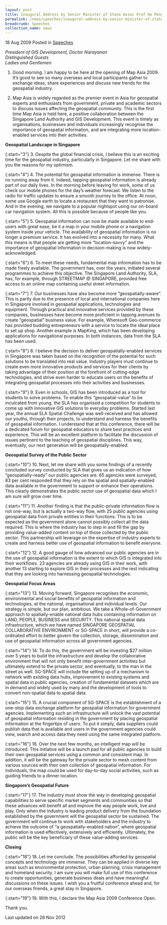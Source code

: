 ```yaml
---
layout: post
title: Inaugural Address by Senior Minister of State Assoc Prof Ho Peng Kee at Map Asia 2009
permalink: /news/speeches/inaugural-address-by-senior-minister-of-state-assoc-prof-ho-peng-kee-at-map-asia-2009
breadcrumb: Speeches
collection_name: news
---
```


18 Aug 2009 Posted in [Speeches](/news/speeches)

*President of GIS Development, Doctor Narayanan*  
*Distinguished Guests*  
*Ladies and Gentlemen*  

1. Good morning. I am happy to be here at the opening of Map Asia 2009.  It’s good to see so many overseas and local participants gather to exchange ideas, share experiences and discuss new trends for the geospatial industry.  

 

2. Map Asia is widely regarded as the premier event in Asia for geospatial experts and enthusiasts from government, private and academic sectors to discuss issues affecting the geospatial community. This is the first time Map Asia is held here, a positive collaboration between the Singapore Land Authority and GIS Development.  This event is timely as organisations, businesses and individuals increasingly recognise the importance of geospatial information, and are integrating more location-enabled services into their activities. 

**Geospatial Landscape in Singapore**

{:start="3"}
3. Despite the global financial crisis, I believe this is an exciting time for the geospatial industry, particularly in Singapore. Let me share with you the reasons for my optimism. 

 
{:start="4"}
4. The potential for geospatial information is immense. There is no running away from it. Indeed, tapping geospatial information is already part of our daily lives. In the morning before leaving for work, some of us check our mobile phones for the day’s weather forecast. We listen to the radio for traffic updates to ensure a smooth journey to the office. At noon, some use Google earth to locate a restaurant that they want to patronise.  And in the evening, we navigate to a popular nightspot using our on-board car navigation system. All this is possible because of people like you.  

 
{:start="5"}
5. Geospatial information can now be made available to end-users with great ease, be it a map in your mobile phone or a navigation system inside your vehicle.  The availability of geospatial information is no longer a premium service.  It has evolved into a necessity for many. What this means is that people are getting more “location-savvy” and the importance of geospatial information in decision-making is now widely-acknowledged. 

 
{:start="6"}
6. To meet these needs, fundamental map information has to be made freely available. The government has, over the years, initiated several programmes to achieve this objective. The Singapore Land Authority, SLA, has, for example, through STREETMAP @ SINGAPORE, provided free access to an online map containing useful street information. 

 
{:start="7"}
7. Our businesses have also become more “geospatially-aware”. This is partly due to the presence of local and international companies here in Singapore involved in geospatial applications, technologies and equipment. Through practical and innovative services provided by these companies, businesses have become more proficient in tapping avenues to create “geospatial” business value. For example, Wheresoft Geo-commerce has provided budding entrepreneurs with a service to locate the ideal place to set up shop. Another example is MapKing, which has been developing applications for navigational purposes. In both instances, data from the SLA has been used.

 
{:start="8"}
8. I believe the decision to deliver geospatially-enabled services in Singapore was taken based on the recognition of the potential for such solutions to be translated into real value. Industry players must continue to create even more innovative products and services for their clients by taking advantage of their position at the forefront of cutting-edge technologies, and strive even harder to educate users on the benefits of integrating geospatial processes into their activities and businesses.

 
{:start="9"}
9. Even in schools, GIS has been introduced as a tool for students to solve problems. To enable this “geospatial-value” to be inculcated from young, the SLA has organised a competition for students to come up with innovative GIS solutions to everyday problems.  Started last year, the annual SLA Spatial Challenge was well-received and has allowed our youths, through their projects, to understand and harness the benefits of geospatial information. I understand that at this conference, there will be a dedicated forum for geospatial educators to share best practices and experience. This will be an excellent platform to facilitate the discussion of issues pertinent to the teaching of geospatial disciplines. This way, eventually, our next generation will be geospatially-enabled.

**Geospatial Survey of the Public Sector**

{:start="10"}
10. Next, let me share with you some findings of a recently concluded survey conducted by SLA that gives us an indication of how “geospatially-ready” our public agencies are. 65 agencies were surveyed;  83 per cent responded that they rely on the spatial and spatially-enabled data available in the government to support or enhance their operations. This clearly demonstrates the public sector use of  geospatial data which I am sure will grow over time.  

 
{:start="11"}
11. Another finding is that the public-private information flow is not one-way, but is actually a two-way flow, with 25 public agencies using geospatial data from private entities in their functions. This is to be expected as the government alone cannot possibly collect all the data required. This is where the industry has to step in and fill the gap by providing value-added content on top of those collected by the public sector. This partnership will leverage on the expertise of industry experts to create and harness better use of geospatial information to benefit everyone. 

 
{:start="12"}
12. A good gauge of how advanced our public agencies are in the use of geospatial information is the extent to which GIS is integrated into their workflows. 23 agencies are already using GIS in their work, with another 13 starting to explore GIS in their processes and the rest indicating that they are looking into harnessing geospatial technologies. 

**Geospatial Focus Areas**

{:start="13"}
13. Moving forward, Singapore recognises the economic, environmental and social benefits of geospatial information and technologies, at the national, organisational and individual levels. Our strategy is simple, but our plan, ambitious. We take a Whole-of-Government approach to spatially-enable national data hubs containing information on LAND, PEOPLE, BUSINESS and SECURITY. This national spatial data infrastructure, which we have named SINGAPORE GEOSPATIAL COLLABORATIVE ENVIRONMENT or SG-SPACE in short, will provide a co-ordinated effort to better govern the collection, storage, dissemination and use of geospatial information across all government agencies.

 
{:start="14"}
14. To do this, the government will be investing $27 million over 5 years to build the infrastructure and develop the collaborative environment that will not only benefit inter-government activities but ultimately extend to the private sector, and eventually, to the man in the street as well. SG-SPACE will include the setting up of a mechanism to network with existing data hubs, improvement to existing systems and spatial data in public agencies, creation of fundamental datasets which are in demand and widely used by many and the development of tools to convert non-spatial data to spatial data.

 
{:start="15"}
15. A crucial component of SG-SPACE is the establishment of a one-stop data exchange platform for geospatial information for government agencies. Implementing such an infrastructure will unlock the vast potential of geospatial information residing in the government by placing geospatial information at the fingertips of users. To put it simply, data suppliers could publish data that is available and users in the government agencies could view, search and access data they need using the same integrated platform. 

 
{:start="16"}
16. Over the next few months, an intelligent map will be introduced.  This initiative will be a launch pad for all public agencies to build their own geospatial services using a common and consistent map. In addition, it will be the gateway for the private sector to mesh content from various sources with their own collection of geospatial information. For individuals, the map could be used for day-to-day social activities, such as guiding friends to a dinner location.

**Singapore’s Geospatial Future**

{:start="17"}
17. The industry must show the way in developing geospatial capabilities to serve specific market segments and communities so that these advances will benefit all and improve the way people work, live and play. Only when the industry is leading product delivery from the foundation established by the government will the geospatial sector be sustained.  The government will continue to work with stakeholders and the industry to achieve the outcome of “a geospatially-enabled nation”, where geospatial information is used effectively, extensively and efficiently. Ultimately, the public will be the key beneficiary of these value-adding services.  


**Closing**

{:start="18"}
18. Let me conclude. The possibilities afforded by geospatial concepts and technology are immense.  They can be applied in diverse key areas such as environmental protection, urban planning, crisis management and homeland security. I am sure you will make full use of this conference to create opportunities, generate business deals and have meaningful discussions on these issues. I wish you a fruitful conference ahead and, for our overseas friends, a great stay in Singapore. 

 
{:start="19"}
19. With this, I declare the Map Asia 2009 Conference Open. 


Thank you. 

<p class="right-side-updated">Last updated on 26 Nov 2012</p>




